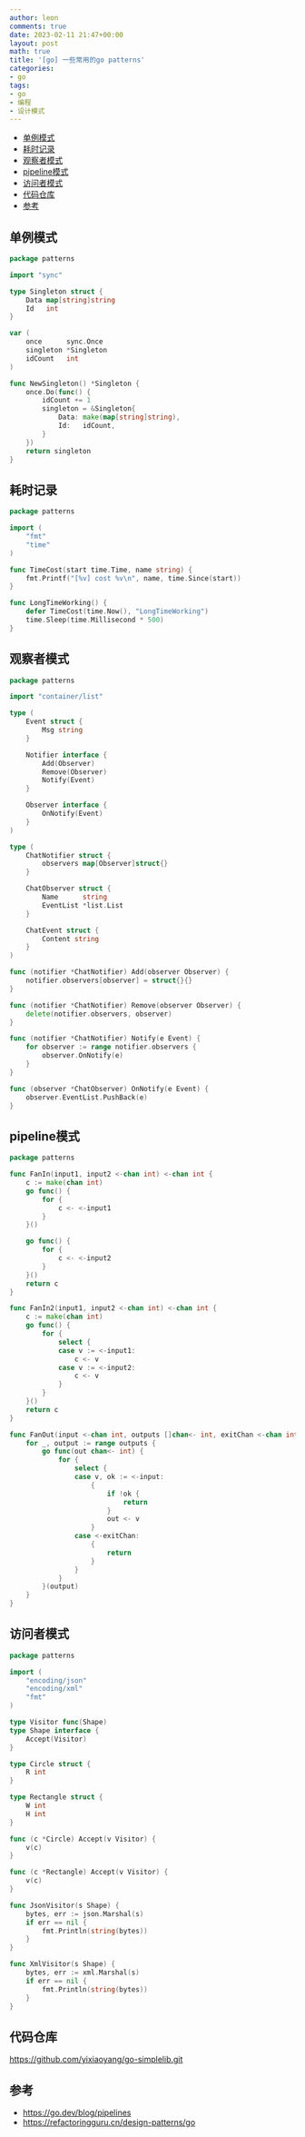 ```yaml
---
author: leon
comments: true
date: 2023-02-11 21:47+00:00
layout: post
math: true
title: '[go] 一些常用的go patterns'
categories:
- go
tags:
- go
- 编程
- 设计模式
---
```


<!-- vscode-markdown-toc -->
* [单例模式](#)
* [耗时记录](#-1)
* [观察者模式](#-1)
* [pipeline模式](#pipeline)
* [访问者模式](#-1)
* [代码仓库](#-1)
* [参考](#-1)

<!-- vscode-markdown-toc-config
	numbering=false
	autoSave=true
	/vscode-markdown-toc-config -->
<!-- /vscode-markdown-toc -->


## <a name=''></a>单例模式
```go
package patterns

import "sync"

type Singleton struct {
	Data map[string]string
	Id   int
}

var (
	once      sync.Once
	singleton *Singleton
	idCount   int
)

func NewSingleton() *Singleton {
	once.Do(func() {
		idCount += 1
		singleton = &Singleton{
			Data: make(map[string]string),
			Id:   idCount,
		}
	})
	return singleton
}

```

## <a name='-1'></a>耗时记录
```go
package patterns

import (
	"fmt"
	"time"
)

func TimeCost(start time.Time, name string) {
	fmt.Printf("[%v] cost %v\n", name, time.Since(start))
}

func LongTimeWorking() {
	defer TimeCost(time.Now(), "LongTimeWorking")
	time.Sleep(time.Millisecond * 500)
}

```

## <a name='-1'></a>观察者模式
```go
package patterns

import "container/list"

type (
	Event struct {
		Msg string
	}

	Notifier interface {
		Add(Observer)
		Remove(Observer)
		Notify(Event)
	}

	Observer interface {
		OnNotify(Event)
	}
)

type (
	ChatNotifier struct {
		observers map[Observer]struct{}
	}

	ChatObserver struct {
		Name      string
		EventList *list.List
	}

	ChatEvent struct {
		Content string
	}
)

func (notifier *ChatNotifier) Add(observer Observer) {
	notifier.observers[observer] = struct{}{}
}

func (notifier *ChatNotifier) Remove(observer Observer) {
	delete(notifier.observers, observer)
}

func (notifier *ChatNotifier) Notify(e Event) {
	for observer := range notifier.observers {
		observer.OnNotify(e)
	}
}

func (observer *ChatObserver) OnNotify(e Event) {
	observer.EventList.PushBack(e)
}
```
## <a name='pipeline'></a>pipeline模式

```go
package patterns

func FanIn(input1, input2 <-chan int) <-chan int {
	c := make(chan int)
	go func() {
		for {
			c <- <-input1
		}
	}()

	go func() {
		for {
			c <- <-input2
		}
	}()
	return c
}

func FanIn2(input1, input2 <-chan int) <-chan int {
	c := make(chan int)
	go func() {
		for {
			select {
			case v := <-input1:
				c <- v
			case v := <-input2:
				c <- v
			}
		}
	}()
	return c
}

func FanOut(input <-chan int, outputs []chan<- int, exitChan <-chan int) {
	for _, output := range outputs {
		go func(out chan<- int) {
			for {
				select {
				case v, ok := <-input:
					{
						if !ok {
							return
						}
						out <- v
					}
				case <-exitChan:
					{
						return
					}
				}
			}
		}(output)
	}
}

```

## <a name='-1'></a>访问者模式
```go
package patterns

import (
	"encoding/json"
	"encoding/xml"
	"fmt"
)

type Visitor func(Shape)
type Shape interface {
	Accept(Visitor)
}

type Circle struct {
	R int
}

type Rectangle struct {
	W int
	H int
}

func (c *Circle) Accept(v Visitor) {
	v(c)
}

func (c *Rectangle) Accept(v Visitor) {
	v(c)
}

func JsonVisitor(s Shape) {
	bytes, err := json.Marshal(s)
	if err == nil {
		fmt.Println(string(bytes))
	}
}

func XmlVisitor(s Shape) {
	bytes, err := xml.Marshal(s)
	if err == nil {
		fmt.Println(string(bytes))
	}
}
```

## <a name='-1'></a>代码仓库

https://github.com/yixiaoyang/go-simplelib.git

## <a name='-1'></a>参考
- https://go.dev/blog/pipelines
- https://refactoringguru.cn/design-patterns/go